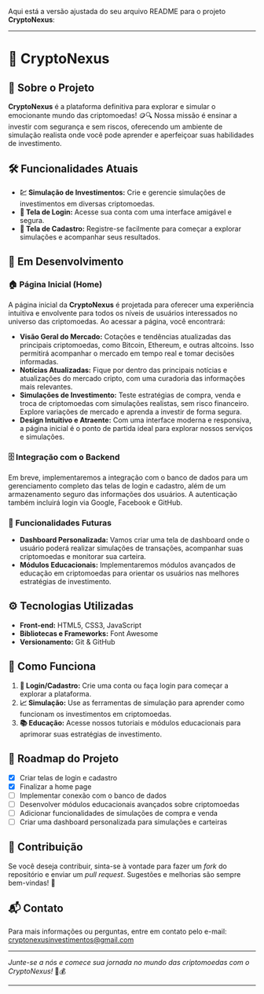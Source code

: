 Aqui está a versão ajustada do seu arquivo README para o projeto **CryptoNexus**:

---

# 🚀 CryptoNexus

## 🌟 Sobre o Projeto

**CryptoNexus** é a plataforma definitiva para explorar e simular o emocionante mundo das criptomoedas! 🪙🔍 Nossa missão é ensinar a investir com segurança e sem riscos, oferecendo um ambiente de simulação realista onde você pode aprender e aperfeiçoar suas habilidades de investimento.

## 🛠️ Funcionalidades Atuais

- **💹 Simulação de Investimentos:** Crie e gerencie simulações de investimentos em diversas criptomoedas.
- **🔐 Tela de Login:** Acesse sua conta com uma interface amigável e segura.
- **📝 Tela de Cadastro:** Registre-se facilmente para começar a explorar simulações e acompanhar seus resultados.

## 🚧 Em Desenvolvimento

### 🏠 Página Inicial (Home)
A página inicial da **CryptoNexus** é projetada para oferecer uma experiência intuitiva e envolvente para todos os níveis de usuários interessados no universo das criptomoedas. Ao acessar a página, você encontrará:

- **Visão Geral do Mercado:** Cotações e tendências atualizadas das principais criptomoedas, como Bitcoin, Ethereum, e outras altcoins. Isso permitirá acompanhar o mercado em tempo real e tomar decisões informadas.
- **Notícias Atualizadas:** Fique por dentro das principais notícias e atualizações do mercado cripto, com uma curadoria das informações mais relevantes.
- **Simulações de Investimento:** Teste estratégias de compra, venda e troca de criptomoedas com simulações realistas, sem risco financeiro. Explore variações de mercado e aprenda a investir de forma segura.
- **Design Intuitivo e Atraente:** Com uma interface moderna e responsiva, a página inicial é o ponto de partida ideal para explorar nossos serviços e simulações.

### 🗄️ Integração com o Backend
Em breve, implementaremos a integração com o banco de dados para um gerenciamento completo das telas de login e cadastro, além de um armazenamento seguro das informações dos usuários. A autenticação também incluirá login via Google, Facebook e GitHub.

### 💼 Funcionalidades Futuras
- **Dashboard Personalizada:** Vamos criar uma tela de dashboard onde o usuário poderá realizar simulações de transações, acompanhar suas criptomoedas e monitorar sua carteira.
- **Módulos Educacionais:** Implementaremos módulos avançados de educação em criptomoedas para orientar os usuários nas melhores estratégias de investimento.

## ⚙️ Tecnologias Utilizadas

- **Front-end:** HTML5, CSS3, JavaScript
- **Bibliotecas e Frameworks:** Font Awesome
- **Versionamento:** Git & GitHub

## 🚀 Como Funciona

1. **🔑 Login/Cadastro:** Crie uma conta ou faça login para começar a explorar a plataforma.
2. **📈 Simulação:** Use as ferramentas de simulação para aprender como funcionam os investimentos em criptomoedas.
3. **📚 Educação:** Acesse nossos tutoriais e módulos educacionais para aprimorar suas estratégias de investimento.

## 📅 Roadmap do Projeto

- [x] Criar telas de login e cadastro
- [x] Finalizar a home page
- [ ] Implementar conexão com o banco de dados
- [ ] Desenvolver módulos educacionais avançados sobre criptomoedas
- [ ] Adicionar funcionalidades de simulações de compra e venda
- [ ] Criar uma dashboard personalizada para simulações e carteiras

## 🤝 Contribuição

Se você deseja contribuir, sinta-se à vontade para fazer um *fork* do repositório e enviar um *pull request*. Sugestões e melhorias são sempre bem-vindas! 🌟

## 📬 Contato

Para mais informações ou perguntas, entre em contato pelo e-mail: cryptonexusinvestimentos@gmail.com

---

*Junte-se a nós e comece sua jornada no mundo das criptomoedas com o CryptoNexus!* 🚀💰

---